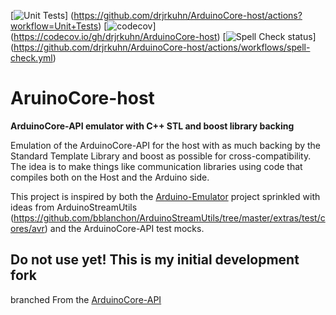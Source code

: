 [![Unit Tests](https://github.com/drjrkuhn/ArduinoCore-host/workflows/Unit%20Tests/badge.svg)]
(https://github.com/drjrkuhn/ArduinoCore-host/actions?workflow=Unit+Tests)
[![codecov](https://codecov.io/gh/drjrkuhn/ArduinoCore-host/branch/master/graph/badge.svg)]
(https://codecov.io/gh/drjrkuhn/ArduinoCore-host)
[![Spell Check status](https://github.com/drjrkuhn/ArduinoCore-host/actions/workflows/spell-check.yml/badge.svg)]
(https://github.com/drjrkuhn/ArduinoCore-host/actions/workflows/spell-check.yml)

# AruinoCore-host

**ArduinoCore-API emulator with C++ STL and boost library backing**

Emulation of the ArduinoCore-API for the host with as much backing by the Standard Template Library and boost as possible for cross-compatibility. 
The idea is to make things like communication libraries using code that compiles both on the Host and the Arduino side.

This project is inspired by both the [Arduino-Emulator](https://github.com/pschatzmann/Arduino-Emulator) project
sprinkled with ideas from ArduinoStreamUtils (https://github.com/bblanchon/ArduinoStreamUtils/tree/master/extras/test/cores/avr)
and the ArduinoCore-API test mocks.

## Do not use yet! This is my initial development fork

branched From the [ArduinoCore-API](https://github.com/arduino/ArduinoCore-API)

